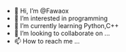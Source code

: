- 👋 Hi, I’m @Fawaox
- 👀 I’m interested in programming
- 🌱 I’m currently learning Python,C++
- 💞️ I’m looking to collaborate on ...
- 📫 How to reach me ...

<!---
Fawaox/Fawaox is a ✨ special ✨ repository because its `README.md` (this file) appears on your GitHub profile.
You can click the Preview link to take a look at your changes.
--->
